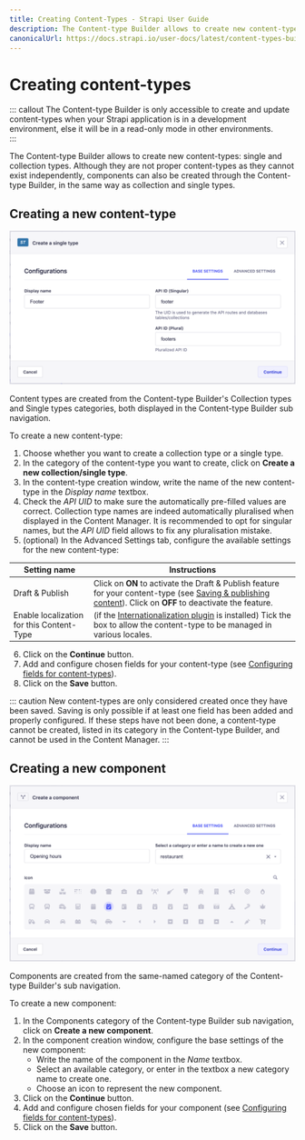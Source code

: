 ```yaml
---
title: Creating Content-Types - Strapi User Guide
description: The Content-type Builder allows to create new content-types (single and collection types).
canonicalUrl: https://docs.strapi.io/user-docs/latest/content-types-builder/creating-new-content-type.html
---
```


# Creating content-types

::: callout The Content-type Builder is only accessible to create and update content-types when your Strapi application is in a development environment, else it will be in a read-only mode in other environments.
<br>
:::

The Content-type Builder allows to create new content-types: single and collection types. Although they are not proper content-types as they cannot exist independently, components can also be created through the Content-type Builder, in the same way as collection and single types.

## Creating a new content-type

![Content-type creation](../assets/content-types-builder/content-type-creation.png)

Content types are created from the Content-type Builder's Collection types and Single types categories, both displayed in the Content-type Builder sub navigation.

To create a new content-type:

1. Choose whether you want to create a collection type or a single type.
2. In the category of the content-type you want to create, click on **Create a new collection/single type**.
3. In the content-type creation window, write the name of the new content-type in the *Display name* textbox.
4. Check the *API UID* to make sure the automatically pre-filled values are correct. Collection type names are indeed automatically pluralised when displayed in the Content Manager. It is recommended to opt for singular names, but the *API UID* field allows to fix any pluralisation mistake.
5. (optional) In the Advanced Settings tab, configure the available settings for the new content-type:

| Setting name    | Instructions                                                                                                                                     |
|-----------------|--------------------------------------------------------------------------------------------------------------------------------------------------|
| Draft & Publish | Click on **ON** to activate the Draft & Publish feature for your content-type (see [Saving & publishing content](/user-docs/latest/content-manager/saving-and-publishing-content.md#saving-publishing-content)). Click on **OFF** to deactivate the feature. |
| Enable localization for this Content-Type | (if the [Internationalization plugin](/user-docs/latest/plugins/strapi-plugins.md#internationalization-plugin) is installed) Tick the box to allow the content-type to be managed in various locales. |

6. Click on the **Continue** button.
7. Add and configure chosen fields for your content-type (see [Configuring fields for content-types](/user-docs/latest/content-types-builder/configuring-fields-content-type.md)).
8. Click on the **Save** button.

::: caution
New content-types are only considered created once they have been saved. Saving is only possible if at least one field has been added and properly configured. If these steps have not been done, a content-type cannot be created, listed in its category in the Content-type Builder, and cannot be used in the Content Manager.
:::

## Creating a new component

![Component creation](../assets/content-types-builder/component-creation.png)

Components are created from the same-named category of the Content-type Builder's sub navigation.

To create a new component:

1. In the Components category of the Content-type Builder sub navigation, click on **Create a new component**.
2. In the component creation window, configure the base settings of the new component:
   - Write the name of the component in the *Name* textbox.
   - Select an available category, or enter in the textbox a new category name to create one.
   - Choose an icon to represent the new component.
3. Click on the **Continue** button.
4. Add and configure chosen fields for your component (see [Configuring fields for content-types](/user-docs/latest/content-types-builder/configuring-fields-content-type.md)).
5. Click on the **Save** button.
